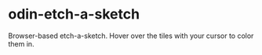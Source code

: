 # odin-etch-a-sketch
Browser-based etch-a-sketch. Hover over the tiles with your cursor to color them in.
